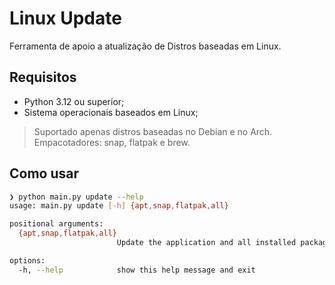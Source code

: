 # Linux Update
Ferramenta de apoio a atualização de Distros baseadas em Linux.

## Requisitos
- Python 3.12 ou superior;
- Sistema operacionais baseados em Linux;
> Suportado apenas distros baseadas no Debian e no Arch.   
> Empacotadores: snap, flatpak e brew.

## Como usar
```sh
❯ python main.py update --help 
usage: main.py update [-h] {apt,snap,flatpak,all}

positional arguments:
  {apt,snap,flatpak,all}
                        Update the application and all installed packages.

options:
  -h, --help            show this help message and exit
```